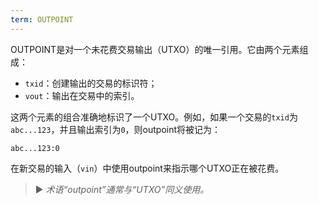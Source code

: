 ```yaml
---
term: OUTPOINT
---
```


OUTPOINT是对一个未花费交易输出（UTXO）的唯一引用。它由两个元素组成：
* `txid`：创建输出的交易的标识符；
* `vout`：输出在交易中的索引。

这两个元素的组合准确地标识了一个UTXO。例如，如果一个交易的`txid`为`abc...123`，并且输出索引为`0`，则outpoint将被记为：

```text
abc...123:0
```

在新交易的输入（`vin`）中使用outpoint来指示哪个UTXO正在被花费。

> ► *术语“outpoint”通常与“UTXO”同义使用。*